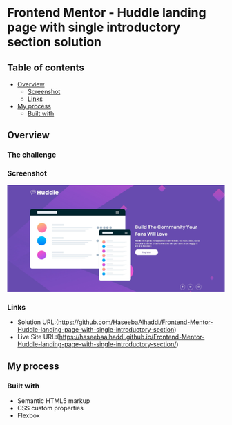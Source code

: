 # Frontend Mentor - Huddle landing page with single introductory section solution
## Table of contents

- [Overview](#overview)
  - [Screenshot](#screenshot)
  - [Links](#links)
- [My process](#my-process)
  - [Built with](#built-with)

## Overview

### The challenge

### Screenshot

![](./Screenshot.jpg)


### Links

- Solution URL:(https://github.com/HaseebaAlhaddi/Frontend-Mentor-Huddle-landing-page-with-single-introductory-section)
- Live Site URL:(https://haseebaalhaddi.github.io/Frontend-Mentor-Huddle-landing-page-with-single-introductory-section/)

## My process

### Built with

- Semantic HTML5 markup
- CSS custom properties
- Flexbox
